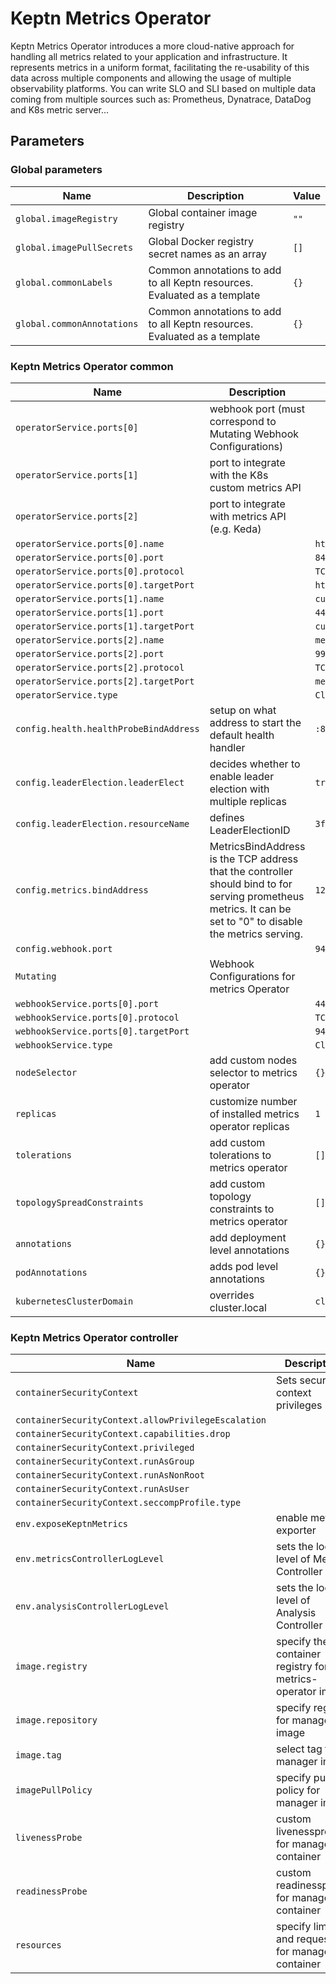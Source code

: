 # Keptn Metrics Operator

Keptn Metrics Operator introduces a more cloud-native approach for handling all metrics related to your application and
infrastructure.
It represents metrics in a uniform format, facilitating the re-usability of this data across multiple components
and allowing the usage of multiple observability platforms.
You can write SLO and SLI based on multiple data coming from multiple sources such as:
Prometheus, Dynatrace, DataDog and K8s metric server...

<!-- markdownlint-disable MD012 -->

## Parameters

### Global parameters

| Name                       | Description                                                               | Value |
| -------------------------- | ------------------------------------------------------------------------- | ----- |
| `global.imageRegistry`     | Global container image registry                                           | `""`  |
| `global.imagePullSecrets`  | Global Docker registry secret names as an array                           | `[]`  |
| `global.commonLabels`      | Common annotations to add to all Keptn resources. Evaluated as a template | `{}`  |
| `global.commonAnnotations` | Common annotations to add to all Keptn resources. Evaluated as a template | `{}`  |

### Keptn Metrics Operator common

| Name                                   | Description                                                                                                                                                   | Value               |
| -------------------------------------- | ------------------------------------------------------------------------------------------------------------------------------------------------------------- | ------------------- |
| `operatorService.ports[0]`             | webhook port (must correspond to Mutating Webhook Configurations)                                                                                             |                     |
| `operatorService.ports[1]`             | port to integrate with the K8s custom metrics API                                                                                                             |                     |
| `operatorService.ports[2]`             | port to integrate with metrics API (e.g. Keda)                                                                                                                |                     |
| `operatorService.ports[0].name`        |                                                                                                                                                               | `https`             |
| `operatorService.ports[0].port`        |                                                                                                                                                               | `8443`              |
| `operatorService.ports[0].protocol`    |                                                                                                                                                               | `TCP`               |
| `operatorService.ports[0].targetPort`  |                                                                                                                                                               | `https`             |
| `operatorService.ports[1].name`        |                                                                                                                                                               | `custom-metrics`    |
| `operatorService.ports[1].port`        |                                                                                                                                                               | `443`               |
| `operatorService.ports[1].targetPort`  |                                                                                                                                                               | `custom-metrics`    |
| `operatorService.ports[2].name`        |                                                                                                                                                               | `metrics`           |
| `operatorService.ports[2].port`        |                                                                                                                                                               | `9999`              |
| `operatorService.ports[2].protocol`    |                                                                                                                                                               | `TCP`               |
| `operatorService.ports[2].targetPort`  |                                                                                                                                                               | `metrics`           |
| `operatorService.type`                 |                                                                                                                                                               | `ClusterIP`         |
| `config.health.healthProbeBindAddress` | setup on what address to start the default health handler                                                                                                     | `:8081`             |
| `config.leaderElection.leaderElect`    | decides whether to enable leader election with multiple replicas                                                                                              | `true`              |
| `config.leaderElection.resourceName`   | defines LeaderElectionID                                                                                                                                      | `3f8532ca.keptn.sh` |
| `config.metrics.bindAddress`           | MetricsBindAddress is the TCP address that the controller should bind to for serving prometheus metrics. It can be set to "0" to disable the metrics serving. | `127.0.0.1:8080`    |
| `config.webhook.port`                  |                                                                                                                                                               | `9443`              |
| `Mutating`                             | Webhook Configurations for metrics Operator                                                                                                                   |                     |
| `webhookService.ports[0].port`         |                                                                                                                                                               | `443`               |
| `webhookService.ports[0].protocol`     |                                                                                                                                                               | `TCP`               |
| `webhookService.ports[0].targetPort`   |                                                                                                                                                               | `9443`              |
| `webhookService.type`                  |                                                                                                                                                               | `ClusterIP`         |
| `nodeSelector`                         | add custom nodes selector to metrics operator                                                                                                                 | `{}`                |
| `replicas`                             | customize number of installed metrics operator replicas                                                                                                       | `1`                 |
| `tolerations`                          | add custom tolerations to metrics operator                                                                                                                    | `[]`                |
| `topologySpreadConstraints`            | add custom topology constraints to metrics operator                                                                                                           | `[]`                |
| `annotations`                          | add deployment level annotations                                                                                                                              | `{}`                |
| `podAnnotations`                       | adds pod level annotations                                                                                                                                    | `{}`                |
| `kubernetesClusterDomain`              | overrides cluster.local                                                                                                                                       | `cluster.local`     |

### Keptn Metrics Operator controller

| Name                                                | Description                                                   | Value                    |
| --------------------------------------------------- | ------------------------------------------------------------- | ------------------------ |
| `containerSecurityContext`                          | Sets security context privileges                              |                          |
| `containerSecurityContext.allowPrivilegeEscalation` |                                                               | `false`                  |
| `containerSecurityContext.capabilities.drop`        |                                                               | `["ALL"]`                |
| `containerSecurityContext.privileged`               |                                                               | `false`                  |
| `containerSecurityContext.runAsGroup`               |                                                               | `65532`                  |
| `containerSecurityContext.runAsNonRoot`             |                                                               | `true`                   |
| `containerSecurityContext.runAsUser`                |                                                               | `65532`                  |
| `containerSecurityContext.seccompProfile.type`      |                                                               | `RuntimeDefault`         |
| `env.exposeKeptnMetrics`                            | enable metrics exporter                                       | `true`                   |
| `env.metricsControllerLogLevel`                     | sets the log level of Metrics Controller                      | `0`                      |
| `env.analysisControllerLogLevel`                    | sets the log level of Analysis Controller                     | `0`                      |
| `image.registry`                                    | specify the container registry for the metrics-operator image | `ghcr.io`                |
| `image.repository`                                  | specify registry for manager image                            | `keptn/metrics-operator` |
| `image.tag`                                         | select tag for manager image                                  | `v0.8.3`                 |
| `imagePullPolicy`                                   | specify pull policy for manager image                         | `Always`                 |
| `livenessProbe`                                     | custom livenessprobe for manager container                    |                          |
| `readinessProbe`                                    | custom readinessprobe for manager container                   |                          |
| `resources`                                         | specify limits and requests for manager container             |                          |
